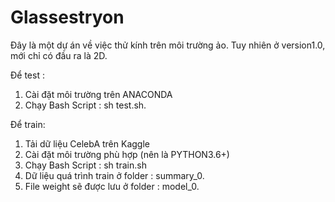 # Glassestryon

Đây là một dự án về việc thử kính trên môi trường ảo. Tuy nhiên ở version1.0, mới chỉ có đầu ra là 2D.

Để test : 
  1. Cài đặt môi trường trên ANACONDA
  2. Chạy Bash Script : sh test.sh.
  
  
  
  
  
Để train:
  1. Tải dữ liệu CelebA trên Kaggle 
  2. Cài đặt môi trường phù hợp (nên là PYTHON3.6+)
  3. Chạy Bash Script : sh train.sh
  4. Dữ liệu quá trình train ở folder : summary_0.
  5. File weight sẽ được lưu ở folder : model_0.

